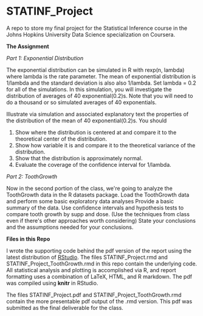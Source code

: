 STATINF_Project
===============

A repo to store my final project for the Statistical Inference course in the Johns Hopkins University Data Science specialization on Coursera.


**The Assignment**

*Part 1: Exponential Distribution*

The exponential distribution can be simulated in R with rexp(n, lambda) where lambda is the rate parameter. The mean of exponential distribution is 1/lambda and the standard deviation is also also 1/lambda. Set lambda = 0.2 for all of the simulations. In this simulation, you will investigate the distribution of averages of 40 exponential(0.2)s. Note that you will need to do a thousand or so simulated averages of 40 exponentials.

Illustrate via simulation and associated explanatory text the properties of the distribution of the mean of 40 exponential(0.2)s.  You should
1. Show where the distribution is centered at and compare it to the theoretical center of the distribution.
2. Show how variable it is and compare it to the theoretical variance of the distribution.
3. Show that the distribution is approximately normal.
4. Evaluate the coverage of the confidence interval for 1/lambda.

*Part 2: ToothGrowth*

Now in the second portion of the class, we're going to analyze the ToothGrowth data in the R datasets package. 
Load the ToothGrowth data and perform some basic exploratory data analyses 
Provide a basic summary of the data.
Use confidence intervals and hypothesis tests to compare tooth growth by supp and dose. (Use the techniques from class even if there's other approaches worth considering)
State your conclusions and the assumptions needed for your conclusions. 

**Files in this Repo**

I wrote the supporting code behind the pdf version of the report using the latest distribution of [RStudio](http://www.rstudio.com/). The files STATINF_Project.rmd and STATINF_Project_ToothGrowth.rmd in this repo contain the underlying code. All statistical analysis and plotting is accomplished via R, and report formatting uses a combination of LaTeX, HTML, and R markdown. The pdf was compiled using **knitr** in RStudio.

The files STATINF_Project.pdf and STATINF_Project_ToothGrowth.rmd contain the more presentable pdf output of the .rmd version. This pdf was submitted as the final deliverable for the class.

